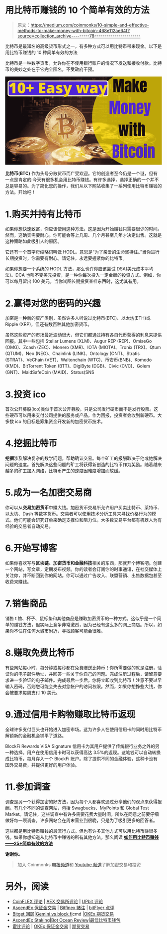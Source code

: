 # 用比特币赚钱的 10 个简单有效的方法

> 原文：<https://medium.com/coinmonks/10-simple-and-effective-methods-to-make-money-with-bitcoin-468e112ae64f?source=collection_archive---------78----------------------->

比特币是最知名的高级货币形式之一，有多种方式可以用比特币带来现金。以下是用比特币赚钱的 10 种简单有效的方法

比特币是一种数字货币，允许你在不使用银行账户的情况下发送和接收付款。比特币的美妙之处在于它完全匿名，不受政府干预。

![](img/b455fb125f154acee97c7ba38f278ab2.png)

**比特币(BTC)** 作为头号分散货币而广受欢迎。它的创造者至今仍是一个谜，但有一点是肯定的:今天有很多机会用比特币赚钱。有许多选择，选择正确的一个并不总是容易的。为了简化您的操作，我们从以下网站收集了一系列使用比特币赚钱的方法。开始吧！

# 1.购买并持有比特币

如果你想快速致富，你应该使用这种方法。这是因为开始赚钱只需要很少的时间。然而，这确实需要耐心。你可能会等上几周、几个月甚至几年才决定出售。这就是这种策略如此吸引人的原因。

它还有一个首字母缩略词叫做 HODL。意思是“为了亲爱的生命坚持住。”当你进行长期投资时，你需要有耐心。请记住，永远要握紧你的比特币。

如果你想要一个系统的 HODL 方法，那么也许你应该尝试 DSA(美元成本平均法)。DCA 也叫不变美元投资，是一种你每次投入一定金额的投资方式。例如，你可以每月留出 100 美元。当你试图长期投资某样东西时，这尤其有用。

# 2.赢得对您的密码的兴趣

加密是一种新的资产类别，虽然许多人听说过比特币(BTC)、以太坊(ETH)或 Ripple (XRP)，但还有数百种其他加密货币。

虽然这些资产的市场最近波动很大，但它们都通过持有各自代币获得的利息来提供回报。其中一些包括 Stellar Lumens (XLM)、Augur REP (REP)、OmiseGo (OMG)、Zcash (ZEC)、Monero (XMR)、IOTA (MIOTA)、Tronix (TRX)、Qtum (QTUM)、Neo (NEO)、Chainlink (LINK)、Ontology (ONT)、Stratis (STRAT)、VeChain (VET)、Waltonchain (WTC)、币安币(BNB)、Komodo (KMD)、BitTorrent Token (BTT)、DigiByte (DGB)、Civic (CVC)、Golem (GNT)、MaidSafeCoin (MAID)、Status(SNS

# 3.投资 ico

首次公开募股(ico)类似于首次公开募股，只是公司发行硬币而不是发行股票。这些硬币可以用来支付公司提供的服务或产品。作为回报，投资者会收到新硬币。大多数 ico 的目标是筹集资金开发新的加密货币技术。

# 4.挖掘比特币

**挖掘**涉及解决复杂的数学问题，帮助确认交易。每个矿工的报酬取决于他或她解决问题的速度。首先解决这些问题的矿工将获得新创造的比特币作为奖励。随着越来越多的矿工加入网络，比特币产生的速度因难度增加而放缓。

# 5.成为一名加密交易商

你可以从**交易加密货币**中赚大钱。加密货币交易所允许用户买卖比特币、莱特币、以太坊、Dash 等数字货币。交易者可以使用技术分析工具来寻找价格行为的模式。他们可能会研究订单来确定支撑位和阻力位。大多数交易平台都有机器人为有经验的交易者自动交易。

# 6.开始写博客

如果你喜欢写与**区块链、加密货币和金融科技**相关的东西，那就开个博客吧。创建一个网站，写文章，定期发布视频。你的读者会订阅你的时事通讯，在社交媒体上关注你，并不断回到你的网站。你可以通过广告收入、联盟营销、出售数据包甚至收费来赚钱。

# 7.销售商品

销售 t 恤、杯子、鼠标垫和其他商品是赚取加密货币的一种方式。这似乎是一个简单的赚钱方法，但实际上竞争非常激烈，因为已经有这么多的网上商店。所以，如果你不住在任何大城市附近，寻找顾客可能会很难。

# 8.赚取免费比特币

有些网站每小时、每分钟或每秒都在免费赠送比特币！你所需要做的就是注册，验证你的电子邮件地址，并回答一些关于你自己的问题。完成注册过程后，请留意要求进一步验证的电子邮件。完成最后一步后，你将立即收到比特币！注意不要过早输入密码，否则您可能会失去对您帐户的访问权限。然而，如果你想挣些大钱，你会被要求每周支付 10 美元。

# 9.通过信用卡购物赚取比特币返现

全球许多支付巨头也开始进入加密市场。这为许多人在使用信用卡的同时用比特币解锁新的金融机会铺平了道路。

BlockFi Rewards VISA Signature 信用卡为其用户提供了传统银行业务之外的另一种选择。用户在使用信用卡时可以获得高达 3.5%的返现。这笔钱可以自动转换成比特币，每月存入一个 BlockFi 账户。除了提供不同的金融体验，这种卡没有国外交易费，并提供更好的用户体验。

# 11.参加调查

调查是另一个获得加密的好方法，因为每个人都喜欢通过分享他们的观点来获得报酬。有几个不同的调查网站，包括 Swagbucks、MyPoints 和 Global Test Market。请记住，这些调查中有许多需要花费大量时间，所以在同意之前要仔细做好每一项调查。许多网站会在周末营业到很晚，只是为了吸引更多的回答者。

这些都是用比特币赚钱的最流行方式。但也有许多其他方式可以用比特币赚很多钱。如果你想知道从比特币中赚钱的所有其他方法，那么阅读 [**如何用比特币赚钱——25+简单有效的方法**](https://www.futuretechguru.com/make-money-with-bitcoin-19-easymethods/)

**谢谢你。**

> 加入 Coinmonks [电报频道](https://t.me/coincodecap)和 [Youtube 频道](https://www.youtube.com/c/coinmonks/videos)了解加密交易和投资

# 另外，阅读

*   [CoinFLEX 评论](https://coincodecap.com/coinflex-review) | [AEX 交易所评论](https://coincodecap.com/aex-exchange-review) | [UPbit 评论](https://coincodecap.com/upbit-review)
*   [AscendEx 保证金交易](https://coincodecap.com/ascendex-margin-trading) | [Bitfinex 赌注](https://coincodecap.com/bitfinex-staking) | [bitFlyer 点评](https://coincodecap.com/bitflyer-review)
*   [Bitget 回顾](https://coincodecap.com/bitget-review)|[Gemini vs block fi](https://coincodecap.com/gemini-vs-blockfi)cmd |[OKEx 期货交易](https://coincodecap.com/okex-futures-trading)
*   [AscendEx Staking](https://coincodecap.com/ascendex-staking)|[Bot Ocean Review](https://coincodecap.com/bot-ocean-review)|[最佳比特币钱包](https://coincodecap.com/bitcoin-wallets-india)
*   [霍比评论](https://coincodecap.com/huobi-review) | [OKEx 保证金交易](https://coincodecap.com/okex-margin-trading) | [期货交易](https://coincodecap.com/futures-trading)